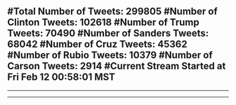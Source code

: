 #Total Number of Tweets: 299805 
#Number of Clinton Tweets: 102618
#Number of Trump Tweets: 70490
#Number of Sanders Tweets: 68042
#Number of Cruz Tweets: 45362
#Number of Rubio Tweets: 10379
#Number of Carson Tweets: 2914
#Current Stream Started at Fri Feb 12 00:58:01 MST
---
---
---
